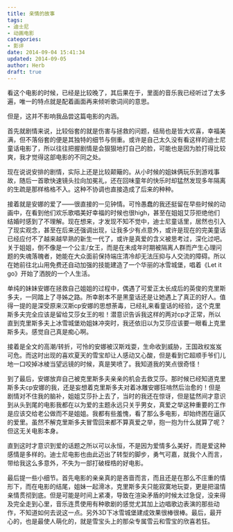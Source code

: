 ```yaml
---
title: 亲情的故事
tags:
- 迪士尼
- 动画电影
categories:
- 影评
date: 2014-09-04 15:41:34
updated: 2014-09-05
author: Herb
draft: true
---
```


看这个电影的时候，已经是比较晚了，其后果在于，里面的音乐我已经听过了太多遍，唯一的特点就是配着画面再来倾听歌词间的意思。 <!--more-->

但是，这并不影响我品尝这篇电影的内涵。

首先就剧情来说，比较俗套的就是伤害与拯救的问题，结局也是皆大欢喜，幸福美满，但不落俗套的便是其独特的细节与侧重。或许是自己太久没有看这样的迪士尼童话电影了，所以往往把握剧情是会狠狠地打自己的脸，可能也是因为脸打得比较爽，我才觉得这部电影的不同之处。

现在说说安排的剧情，实际上还是比较颠簸的。从小时候的姐妹俩玩乐到游戏事故，随后一首歌快速镜头拉向加冕礼，还在回味童年的快乐时却猛然发现多年隔离的生疏是那样格格不入。这种不协调也直接造成了后来的种种。

接着就是安娜的爱了——很直接的一见钟情。可怜愚蠢的我还挺留在早些时候的动画中，在看到他们欢乐歌唱美好幸福的时候也很high，甚至在姐姐艾莎拒绝他们结婚时感到了不理解。现在想来，才发现不知不觉中，迪士尼童话里，居然也引入了现实观念，甚至在后来还强调出现，让我多少有点意外，或许是现在的完美童话已经应付不了越来越早熟的新生一代了，或许是真爱的含义被思考过，深化过吧。关于姐姐，倒不像是一个公主/女王，而是在未成年时期被隔离人群而产生心理问题的失魂落魄者，她能在大众面前保持端庄清冷却无法压抑与人交流的障碍。所以在她前往北山用免费还自动加强的技能建造了一个华丽的冰雪城堡，唱着《Let it go》开始了洒脱的一个人生活。

单纯的妹妹安娜在拯救自己姐姐的过程中，偶遇了可爱正太长成后的英俊的克里斯多夫，一同踏上了寻姊之路。所幸剧本不是黑童话还是让她遇上了真正的好人。值得一提的是深受原来汉斯cp安娜的思想荼毒，已经礼来看童话的经验，这个克里斯多夫完全应该是留给艾莎女王的啦！潜意识告诉我这样的两对cp才正常，所以直到克里斯多夫上冰雪城堡劝姐妹冲突时，我还依旧以为艾莎应该要一眼看上克里斯多夫。感觉自己真是痴心啊。

接着是全文的高潮/转折，可怜的安娜被汉斯戏耍，生命收到威胁，王国政权岌岌可危。而这时出现的喜欢夏天的雪宝却让人感动又心酸，但是看到它超顺手爷们儿地一口咬掉冰棱当望远镜的时候，真是笑喷了。我知道我的笑点很奇怪！

到了最后，安娜放弃自己被克里斯多夫亲亲的机会去救艾莎。那时候已经知道克里斯多夫cp安娜的我，还是妄想着克里斯多夫对着冰雕安娜狂啃然后治愈的！但是剧情对不住我的脑补，姐姐艾莎扑上去了，当时的我还在惊讶，但是猛然间才意识到从头到尾的电影我都在以为爱的主题永远只关乎男女，真爱之举这种重要的工作是应该交给老公做而不是姐姐。我都有些羞愧，看了那么多电影，却始终困在逼仄的爱里。虽然不解克里斯多夫冒雪回来都不算真爱之举，抱一抱为什么就算了呢？但这无关电影本身。

直到这时才意识到爱的话题之所以可以永恒，不是因为爱情多么美好，而是爱这种感情是多样的。迪士尼电影也由此迈出了转型的脚步，勇气可嘉，就我个人而言，带给我这么多意外，不失为一部打破桎梏的好电影。

最后提一些小细节。首先电影的亲亲真的是吝啬而言，而且还是在那么不庄重的情形下，而在电影的结尾，姐妹一起滑冰，克里斯多夫只能寂寞地玩耍，更是把温情亲情贯彻到底。但是可能是时间上紧凑，导致在渲染矛盾的时候太过急促，没来得及完全走到心里，音乐连贯使用有种歌剧的感觉尤其加上边唱歌边表演的那些动作，不知道如何去说这一点。另外3D下冰雪城堡建成效果很棒很棒。最后，最开心的，也是最使人萌化的，就是雪宝头上的那朵专属雪云和雪宝的欣喜若狂。